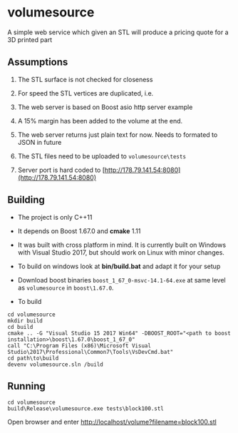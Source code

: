 # volumesource
A simple web service which given an STL will produce a pricing quote for a 3D printed part

## Assumptions 

1. The STL surface is not checked for closeness

2. For speed the STL vertices are duplicated, i.e. 

3. The web server is based on Boost asio http server example

4. A 15% margin has been added to the volume at the end.

5. The web server returns just plain text for now. Needs to formated to JSON in future

6. The STL files need to be uploaded to `volumesource\tests`

7. Server port is hard coded to [http://178.79.141.54:8080](http://178.79.141.54:8080)


## Building

* The project is only C++11 

* It depends on Boost 1.67.0 and **cmake** 1.11

* It was built with cross platform in mind. It is currently built on Windows with Visual Studio 2017, but should work on Linux with minor changes.

* To build on windows look at __bin/build.bat__ and adapt it for your setup

* Download boost binaries `boost_1_67_0-msvc-14.1-64.exe` at same level as `volumesource` in `boost\1.67.0`.

* To build
```
cd volumesource
mkdir build
cd build
cmake .. -G "Visual Studio 15 2017 Win64" -DBOOST_ROOT="<path to boost installation>\boost\1.67.0\boost_1_67_0" 
call "C:\Program Files (x86)\Microsoft Visual Studio\2017\Professional\Common7\Tools\VsDevCmd.bat"
cd path\to\build
devenv volumesource.sln /build
```

## Running

```
cd volumesource
build\Release\volumesource.exe tests\block100.stl
```

Open browser and enter [http://localhost/volume?filename=block100.stl](http://localhost/volume?filename=block100.stl)



